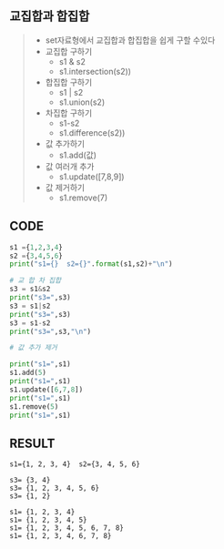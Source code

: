 ## 교집합과 합집합
> * set자료형에서 교집합과 합집합을 쉽게 구할 수있다
> * 교집합 구하기
>     * s1 & s2
>     * s1.intersection(s2))
> * 합집합 구하기
>     * s1 | s2
>     * s1.union(s2)
>  * 차집합 구하기
>     * s1-s2
>     * s1.difference(s2))
>  * 값 추가하기
>     * s1.add(값)
>  * 값 여러개 추가
>     * s1.update([7,8,9])
>  * 값 제거하기
>     * s1.remove(7)

## CODE
```py
s1 ={1,2,3,4}
s2 ={3,4,5,6}
print("s1={}  s2={}".format(s1,s2)+"\n")

# 교 합 차 집합
s3 = s1&s2
print("s3=",s3)
s3 = s1|s2
print("s3=",s3)
s3 = s1-s2
print("s3=",s3,"\n")

# 값 추가 제거

print("s1=",s1)
s1.add(5)
print("s1=",s1)
s1.update([6,7,8])
print("s1=",s1)
s1.remove(5)
print("s1=",s1)

```

## RESULT
```
s1={1, 2, 3, 4}  s2={3, 4, 5, 6}

s3= {3, 4}
s3= {1, 2, 3, 4, 5, 6}
s3= {1, 2}

s1= {1, 2, 3, 4}
s1= {1, 2, 3, 4, 5}
s1= {1, 2, 3, 4, 5, 6, 7, 8}
s1= {1, 2, 3, 4, 6, 7, 8}
```
